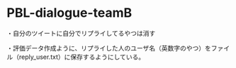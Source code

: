 # PBL-dialogue-teamB
・自分のツイートに自分でリプライしてるやつは消す

・評価データ作成ように、リプライした人のユーザ名（英数字のやつ）をファイル（reply_user.txt）に保存するようにしている。
